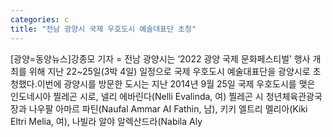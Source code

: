 ```yaml
---
categories: c
title: "전남 광양시 국제 우호도시 예술대표단 초청"
---
```

[광양=동양뉴스]강종모 기자 = 전남 광양시는 ‘2022 광양 국제 문화페스티벌’ 행사 개최를 위해 지난 22~25일(3박 4일) 일정으로 국제 우호도시 예술대표단을 광양시로 초청했다.이번에 광양시를 방문한 도시는 지난 2014년 9월 25일 국제 우호도시를 맺은 인도네시아 찔레곤 시로, 넬리 에바린다(Nelli Evalinda, 여) 찔레곤 시 청년체육관광국장과 나우팔 아마르 파틴(Naufal Ammar AI Fathin, 남), 키키 엘트리 멜리아(Kiki Eltri Melia, 여), 나빌라 알야 알렉산드라(Nabila Aly